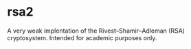 # rsa2

A very weak implentation of the Rivest–Shamir–Adleman (RSA) cryptosystem.
Intended for academic purposes only.
